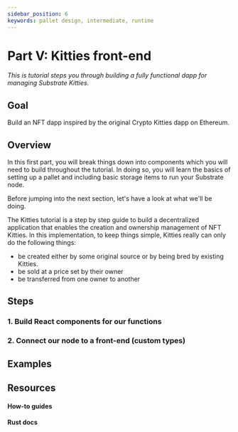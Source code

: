 ```yaml
---
sidebar_position: 6
keywords: pallet design, intermediate, runtime
---
```


# Part V: Kitties front-end
_This is tutorial steps you through building a fully functional dapp for managing Substrate Kitties._

## Goal

Build an NFT dapp inspired by the original Crypto Kitties dapp on Ethereum.

## Overview

In this first part, you will break things down into components which you will need to build throughout the tutorial.
In doing so, you will learn the basics of setting up a pallet and including basic storage items to run your Substrate node.

Before jumping into the next section, let's have a look at what we'll be doing.

The Kitties tutorial is a step by step guide to build a decentralized application that enables the creation and ownership management
of NFT Kitties. In this implementation, to keep things simple, Kitties really can only do the following things:
- be created either by some original source or by being bred by existing Kitties.
- be sold at a price set by their owner
- be transferred from one owner to another

## Steps

### 1. Build React components for our functions

### 2. Connect our node to a front-end (custom types)

## Examples

## Resources
#### How-to guides

#### Rust docs
